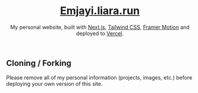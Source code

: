 <div align="center">
    <a href="https://emjayi.liara.run"><h1 align="center">Emjayi.liara.run</h1></a>

My personal website, built with [Next.js](https://nextjs.org/), [Tailwind CSS](https://tailwindcss.com/), [Framer Motion](https://www.framer.com/) and deployed to [Vercel](https://vercel.com/).

</div>

<br/>

## Cloning / Forking

Please remove all of my personal information (projects, images, etc.) before deploying your own version of this site.
